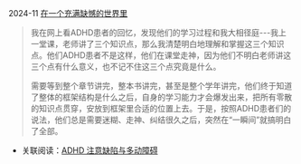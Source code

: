 2024-11 [在一个充满缺憾的世界里](https://mp.weixin.qq.com/s/Zx0ntJdoosp6xBRNYrmjmQ) 
> 我在网上看ADHD患者的回忆，发现他们的学习过程和我大相径庭---我上一堂课，老师讲了三个知识点，那么我清楚明白地理解和掌握这三个知识点。他们ADHD患者不是这样，他们在课堂走神，因为他们不明白老师讲这三个点有什么意义，也不记不住这三个点究竟是什么。  
> 
> 需要等到整个章节讲完，整本书讲完，甚至是整个学年讲完，他们终于知道了整体的框架结构是什么之后，自身的学习能力才会爆发出来，把所有零散的知识点贯穿，安放到框架里合适的位置上去。于是，按照ADHD患者们的说法，他们总是需要迷糊、走神、纠结很久之后，突然在“一瞬间”就搞明白了全部。

* 关联阅读：[ADHD 注意缺陷与多动障碍](https://zh.wikipedia.org/zh-hans/%E6%B3%A8%E6%84%8F%E5%8A%9B%E4%B8%8D%E8%B6%B3%E9%81%8E%E5%8B%95%E7%97%87)